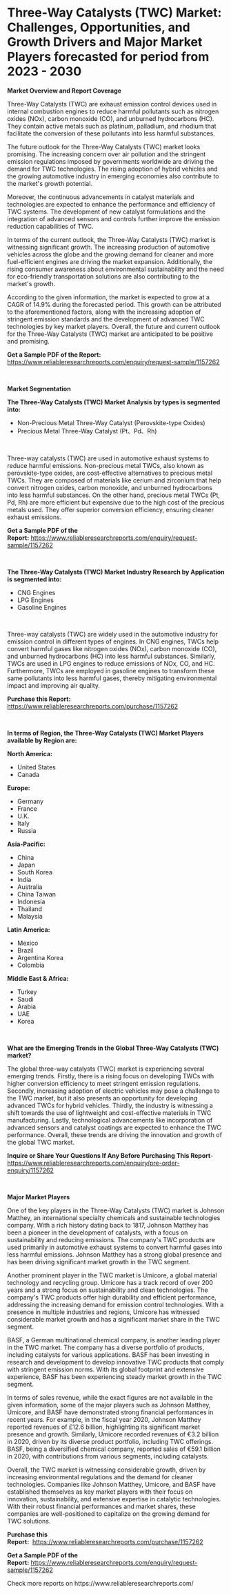 <p><h1>Three-Way Catalysts (TWC) Market: Challenges, Opportunities, and Growth Drivers and Major Market Players forecasted for period from 2023 - 2030</h1></p><p><strong>Market Overview and Report Coverage</strong></p>
<p><p>Three-Way Catalysts (TWC) are exhaust emission control devices used in internal combustion engines to reduce harmful pollutants such as nitrogen oxides (NOx), carbon monoxide (CO), and unburned hydrocarbons (HC). They contain active metals such as platinum, palladium, and rhodium that facilitate the conversion of these pollutants into less harmful substances.</p><p>The future outlook for the Three-Way Catalysts (TWC) market looks promising. The increasing concern over air pollution and the stringent emission regulations imposed by governments worldwide are driving the demand for TWC technologies. The rising adoption of hybrid vehicles and the growing automotive industry in emerging economies also contribute to the market's growth potential.</p><p>Moreover, the continuous advancements in catalyst materials and technologies are expected to enhance the performance and efficiency of TWC systems. The development of new catalyst formulations and the integration of advanced sensors and controls further improve the emission reduction capabilities of TWC.</p><p>In terms of the current outlook, the Three-Way Catalysts (TWC) market is witnessing significant growth. The increasing production of automotive vehicles across the globe and the growing demand for cleaner and more fuel-efficient engines are driving the market expansion. Additionally, the rising consumer awareness about environmental sustainability and the need for eco-friendly transportation solutions are also contributing to the market's growth.</p><p>According to the given information, the market is expected to grow at a CAGR of 14.9% during the forecasted period. This growth can be attributed to the aforementioned factors, along with the increasing adoption of stringent emission standards and the development of advanced TWC technologies by key market players. Overall, the future and current outlook for the Three-Way Catalysts (TWC) market are anticipated to be positive and promising.</p></p>
<p><strong>Get a Sample PDF of the Report:</strong> <a href="https://www.reliableresearchreports.com/enquiry/request-sample/1157262">https://www.reliableresearchreports.com/enquiry/request-sample/1157262</a></p>
<p>&nbsp;</p>
<p><strong>Market Segmentation</strong></p>
<p><strong>The Three-Way Catalysts (TWC) Market Analysis by types is segmented into:</strong></p>
<p><ul><li>Non-Precious Metal Three-Way Catalyst (Perovskite-type Oxides)</li><li>Precious Metal Three-Way Catalyst (Pt、Pd、Rh)</li></ul></p>
<p>&nbsp;</p>
<p><p>Three-way catalysts (TWC) are used in automotive exhaust systems to reduce harmful emissions. Non-precious metal TWCs, also known as perovskite-type oxides, are cost-effective alternatives to precious metal TWCs. They are composed of materials like cerium and zirconium that help convert nitrogen oxides, carbon monoxide, and unburned hydrocarbons into less harmful substances. On the other hand, precious metal TWCs (Pt, Pd, Rh) are more efficient but expensive due to the high cost of the precious metals used. They offer superior conversion efficiency, ensuring cleaner exhaust emissions.</p></p>
<p><strong>Get a Sample PDF of the Report:</strong>&nbsp;<a href="https://www.reliableresearchreports.com/enquiry/request-sample/1157262">https://www.reliableresearchreports.com/enquiry/request-sample/1157262</a></p>
<p>&nbsp;</p>
<p><strong>The Three-Way Catalysts (TWC) Market Industry Research by Application is segmented into:</strong></p>
<p><ul><li>CNG Engines</li><li>LPG Engines</li><li>Gasoline Engines</li></ul></p>
<p>&nbsp;</p>
<p><p>Three-way catalysts (TWC) are widely used in the automotive industry for emission control in different types of engines. In CNG engines, TWCs help convert harmful gases like nitrogen oxides (NOx), carbon monoxide (CO), and unburned hydrocarbons (HC) into less harmful substances. Similarly, TWCs are used in LPG engines to reduce emissions of NOx, CO, and HC. Furthermore, TWCs are employed in gasoline engines to transform these same pollutants into less harmful gases, thereby mitigating environmental impact and improving air quality.</p></p>
<p><strong>Purchase this Report:</strong>&nbsp; <a href="https://www.reliableresearchreports.com/purchase/1157262">https://www.reliableresearchreports.com/purchase/1157262</a></p>
<p>&nbsp;</p>
<p><strong>In terms of Region, the Three-Way Catalysts (TWC) Market Players available by Region are:</strong></p>
<p>
    <p> <strong> North America: </strong>
        <ul>
            <li>United States</li>
            <li>Canada</li>
        </ul>
        </p> 
    <p> <strong> Europe: </strong>
        <ul>
            <li>Germany</li>
            <li>France</li>
            <li>U.K.</li>
            <li>Italy</li>
            <li>Russia</li>
        </ul>
        </p> 
    <p> <strong> Asia-Pacific: </strong>
        <ul>
            <li>China</li>
            <li>Japan</li>
            <li>South Korea</li>
            <li>India</li>
            <li>Australia</li>
            <li>China Taiwan</li>
            <li>Indonesia</li>
            <li>Thailand</li>
            <li>Malaysia</li>
        </ul>
        </p> 
    <p> <strong> Latin America: </strong>
        <ul>
            <li>Mexico</li>
            <li>Brazil</li>
            <li>Argentina Korea</li>
            <li>Colombia</li>
        </ul>
        </p> 
    <p> <strong> Middle East & Africa: </strong>
        <ul>
            <li>Turkey</li>
            <li>Saudi</li>
            <li>Arabia</li>
            <li>UAE</li>
            <li>Korea</li>
        </ul>
    </p>
    </p>
<p>&nbsp;</p>
<p><strong>What are the Emerging Trends in the Global Three-Way Catalysts (TWC) market?</strong></p>
<p><p>The global three-way catalysts (TWC) market is experiencing several emerging trends. Firstly, there is a rising focus on developing TWCs with higher conversion efficiency to meet stringent emission regulations. Secondly, increasing adoption of electric vehicles may pose a challenge to the TWC market, but it also presents an opportunity for developing advanced TWCs for hybrid vehicles. Thirdly, the industry is witnessing a shift towards the use of lightweight and cost-effective materials in TWC manufacturing. Lastly, technological advancements like incorporation of advanced sensors and catalyst coatings are expected to enhance the TWC performance. Overall, these trends are driving the innovation and growth of the global TWC market.</p></p>
<p><strong>Inquire or Share Your Questions If Any Before Purchasing This Report</strong>- <a href="https://www.reliableresearchreports.com/enquiry/pre-order-enquiry/1157262">https://www.reliableresearchreports.com/enquiry/pre-order-enquiry/1157262</a></p>
<p>&nbsp;</p>
<p><strong>Major Market Players</strong></p>
<p><p>One of the key players in the Three-Way Catalysts (TWC) market is Johnson Matthey, an international specialty chemicals and sustainable technologies company. With a rich history dating back to 1817, Johnson Matthey has been a pioneer in the development of catalysts, with a focus on sustainability and reducing emissions. The company's TWC products are used primarily in automotive exhaust systems to convert harmful gases into less harmful emissions. Johnson Matthey has a strong global presence and has been driving significant market growth in the TWC segment.</p><p>Another prominent player in the TWC market is Umicore, a global material technology and recycling group. Umicore has a track record of over 200 years and a strong focus on sustainability and clean technologies. The company's TWC products offer high durability and efficient performance, addressing the increasing demand for emission control technologies. With a presence in multiple industries and regions, Umicore has witnessed considerable market growth and has a significant market share in the TWC segment.</p><p>BASF, a German multinational chemical company, is another leading player in the TWC market. The company has a diverse portfolio of products, including catalysts for various applications. BASF has been investing in research and development to develop innovative TWC products that comply with stringent emission norms. With its global footprint and extensive experience, BASF has been experiencing steady market growth in the TWC segment.</p><p>In terms of sales revenue, while the exact figures are not available in the given information, some of the major players such as Johnson Matthey, Umicore, and BASF have demonstrated strong financial performances in recent years. For example, in the fiscal year 2020, Johnson Matthey reported revenues of £12.6 billion, highlighting its significant market presence and growth. Similarly, Umicore recorded revenues of €3.2 billion in 2020, driven by its diverse product portfolio, including TWC offerings. BASF, being a diversified chemical company, reported sales of €59.1 billion in 2020, with contributions from various segments, including catalysts.</p><p>Overall, the TWC market is witnessing considerable growth, driven by increasing environmental regulations and the demand for cleaner technologies. Companies like Johnson Matthey, Umicore, and BASF have established themselves as key market players with their focus on innovation, sustainability, and extensive expertise in catalytic technologies. With their robust financial performances and market shares, these companies are well-positioned to capitalize on the growing demand for TWC solutions.</p></p>
<p><strong>Purchase this Report:</strong>&nbsp;&nbsp;<a href="https://www.reliableresearchreports.com/purchase/1157262">https://www.reliableresearchreports.com/purchase/1157262</a></p>
<p></p>
<p><strong>Get a Sample PDF of the Report:</strong>&nbsp;<a href="https://www.reliableresearchreports.com/enquiry/request-sample/1157262">https://www.reliableresearchreports.com/enquiry/request-sample/1157262</a></p>
<p>Check more reports on https://www.reliableresearchreports.com/</p>